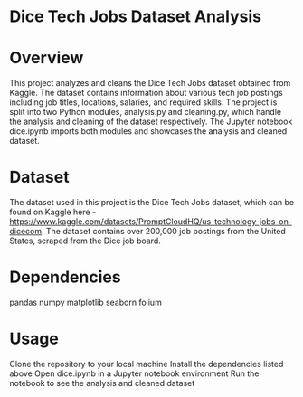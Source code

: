 # Dice Tech Jobs Dataset Analysis 

# Overview
This project analyzes and cleans the Dice Tech Jobs dataset obtained from Kaggle. The dataset contains information about various tech job postings including job titles, locations, salaries, and required skills. The project is split into two Python modules, analysis.py and cleaning.py, which handle the analysis and cleaning of the dataset respectively. The Jupyter notebook dice.ipynb imports both modules and showcases the analysis and cleaned dataset.

# Dataset
The dataset used in this project is the Dice Tech Jobs dataset, which can be found on Kaggle here - https://www.kaggle.com/datasets/PromptCloudHQ/us-technology-jobs-on-dicecom. 
The dataset contains over 200,000 job postings from the United States, scraped from the Dice job board.

# Dependencies
pandas
numpy
matplotlib
seaborn
folium

# Usage
Clone the repository to your local machine
Install the dependencies listed above
Open dice.ipynb in a Jupyter notebook environment
Run the notebook to see the analysis and cleaned dataset
